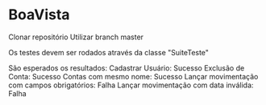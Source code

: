 # BoaVista

Clonar repositório
Utilizar branch master

Os testes devem ser rodados através da classe "SuiteTeste"

São esperados os resultados:
Cadastrar Usuário: Sucesso
Exclusão de Conta: Sucesso
Contas com mesmo nome: Sucesso
Lançar movimentação com campos obrigatórios: Falha
Lançar movimentação com data inválida: Falha
